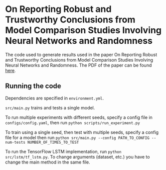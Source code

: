 # On Reporting Robust and Trustworthy Conclusions from Model Comparison Studies Involving Neural Networks and Randomness
The code used to generate results used in the paper On Reporting Robust and Trustworthy Conclusions from Model Comparison Studies Involving Neural Networks and Randomness. The PDF of the paper can be found [here](on_reporting_robust_and_trustworthy_conclusions_from_model_comparison_studies_involving_neural_networks_and_randomness.pdf).


## Running the code
Dependencies are specified in `environment.yml`.

`src/main.py` trains and tests a single model.

To run multiple experiments with different seeds, specify a config file in `configs/config.yaml`, then run `python scripts/run_experiment.py`

To train using a single seed, then test with multiple seeds, specify a config file for a model then run `python src/main.py --config PATH_TO_CONFIG --num-tests NUMBER_OF_TIMES_TO_TEST`

To run the TensorFlow LSTM implementation, run `python src/lstm/tf_lstm.py`. To change arguments (dataset, etc.) you have to change the main method in the same file.
